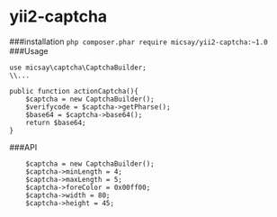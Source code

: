 # yii2-captcha
###installation
`php composer.phar require micsay/yii2-captcha:~1.0`
###Usage
```
use micsay\captcha\CaptchaBuilder;
\\...

public function actionCaptcha(){
    $captcha = new CaptchaBuilder();
    $verifycode = $captcha->getPharse();
    $base64 = $captcha->base64();
    return $base64;
}

```

###API
```
    $captcha = new CaptchaBuilder();
    $captcha->minLength = 4;
    $captcha->maxLength = 5;
    $captcha->foreColor = 0x00ff00;
    $captcha->width = 80;
    $captcha->height = 45;
```